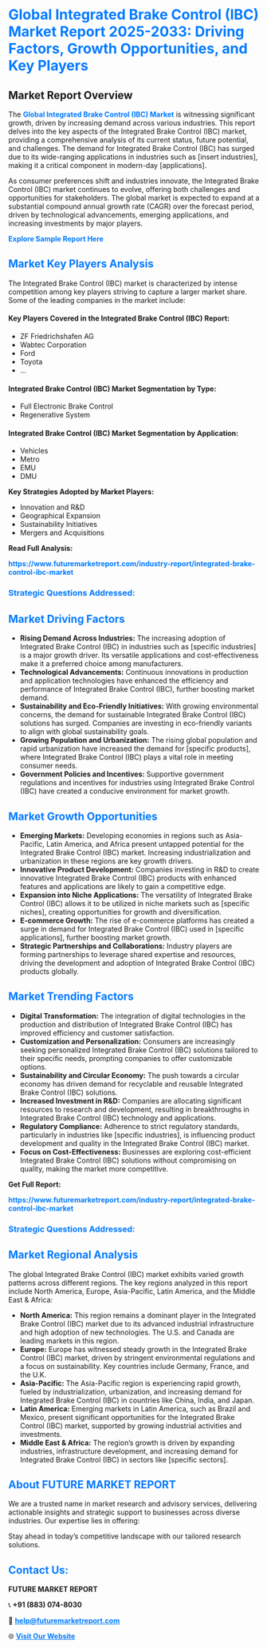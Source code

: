 <h1 style="color: #007BFF;">Global Integrated Brake Control (IBC) Market Report 2025-2033: Driving Factors, Growth Opportunities, and Key Players</h1>

<section id="overview">
<h2>Market Report Overview</h2>
<p>The <a href="https://www.futuremarketreport.com/industry-report/integrated-brake-control-ibc-market" style="color: #007BFF; text-decoration: none;"><strong>Global Integrated Brake Control (IBC) Market</strong></a> is witnessing significant growth, driven by increasing demand across various industries. This report delves into the key aspects of the Integrated Brake Control (IBC) market, providing a comprehensive analysis of its current status, future potential, and challenges. The demand for Integrated Brake Control (IBC) has surged due to its wide-ranging applications in industries such as [insert industries], making it a critical component in modern-day [applications].</p>
<p>As consumer preferences shift and industries innovate, the Integrated Brake Control (IBC) market continues to evolve, offering both challenges and opportunities for stakeholders. The global market is expected to expand at a substantial compound annual growth rate (CAGR) over the forecast period, driven by technological advancements, emerging applications, and increasing investments by major players.</p>
</section>

<section id="overview">
<p><a href="https://www.futuremarketreport.com/request-sample/reportId=91267" style="color: #007BFF; text-decoration: none;"><strong>Explore Sample Report Here</strong></a></p>
</section>

<section id="key-players">
<h2 style="color: #007BFF;">Market Key Players Analysis</h2>
<p>The Integrated Brake Control (IBC) market is characterized by intense competition among key players striving to capture a larger market share. Some of the leading companies in the market include:</p>
<h4>Key Players Covered in the Integrated Brake Control (IBC) Report:</h4>
<ul><li>ZF Friedrichshafen AG</li><li>Wabtec Corporation</li><li>Ford</li><li>Toyota</li><li>...</li></ul>
<h4>Integrated Brake Control (IBC) Market Segmentation by Type:</h4>
<ul><li>Full Electronic Brake Control</li><li>Regenerative System</li></ul>

<h4>Integrated Brake Control (IBC) Market Segmentation by Application:</h4>
<ul><li>Vehicles</li><li>Metro</li><li>EMU</li><li>DMU</li></ul>
<p><strong>Key Strategies Adopted by Market Players:</strong></p>
<ul>
<li>Innovation and R&D</li>
<li>Geographical Expansion</li>
<li>Sustainability Initiatives</li>
<li>Mergers and Acquisitions</li>
</ul>
</section>

<section>
<p><strong>Read Full Analysis: </strong></p><a href="https://www.futuremarketreport.com/industry-report/integrated-brake-control-ibc-market" style="color: #007BFF; text-decoration: none;"><strong>https://www.futuremarketreport.com/industry-report/integrated-brake-control-ibc-market</strong></a>
<h3 style="color: #007BFF;">Strategic Questions Addressed:</h3>
</section>

<section id="driving-factors">
<h2 style="color: #007BFF;">Market Driving Factors</h2>
<ul>
<li><strong>Rising Demand Across Industries:</strong> The increasing adoption of Integrated Brake Control (IBC) in industries such as [specific industries] is a major growth driver. Its versatile applications and cost-effectiveness make it a preferred choice among manufacturers.</li>
<li><strong>Technological Advancements:</strong> Continuous innovations in production and application technologies have enhanced the efficiency and performance of Integrated Brake Control (IBC), further boosting market demand.</li>
<li><strong>Sustainability and Eco-Friendly Initiatives:</strong> With growing environmental concerns, the demand for sustainable Integrated Brake Control (IBC) solutions has surged. Companies are investing in eco-friendly variants to align with global sustainability goals.</li>
<li><strong>Growing Population and Urbanization:</strong> The rising global population and rapid urbanization have increased the demand for [specific products], where Integrated Brake Control (IBC) plays a vital role in meeting consumer needs.</li>
<li><strong>Government Policies and Incentives:</strong> Supportive government regulations and incentives for industries using Integrated Brake Control (IBC) have created a conducive environment for market growth.</li>
</ul>
</section>

<section id="growth-opportunities">
<h2 style="color: #007BFF;">Market Growth Opportunities</h2>
<ul>
<li><strong>Emerging Markets:</strong> Developing economies in regions such as Asia-Pacific, Latin America, and Africa present untapped potential for the Integrated Brake Control (IBC) market. Increasing industrialization and urbanization in these regions are key growth drivers.</li>
<li><strong>Innovative Product Development:</strong> Companies investing in R&D to create innovative Integrated Brake Control (IBC) products with enhanced features and applications are likely to gain a competitive edge.</li>
<li><strong>Expansion into Niche Applications:</strong> The versatility of Integrated Brake Control (IBC) allows it to be utilized in niche markets such as [specific niches], creating opportunities for growth and diversification.</li>
<li><strong>E-commerce Growth:</strong> The rise of e-commerce platforms has created a surge in demand for Integrated Brake Control (IBC) used in [specific applications], further boosting market growth.</li>
<li><strong>Strategic Partnerships and Collaborations:</strong> Industry players are forming partnerships to leverage shared expertise and resources, driving the development and adoption of Integrated Brake Control (IBC) products globally.</li>
</ul>
</section>

<section id="trending-factors">
<h2 style="color: #007BFF;">Market Trending Factors</h2>
<ul>
<li><strong>Digital Transformation:</strong> The integration of digital technologies in the production and distribution of Integrated Brake Control (IBC) has improved efficiency and customer satisfaction.</li>
<li><strong>Customization and Personalization:</strong> Consumers are increasingly seeking personalized Integrated Brake Control (IBC) solutions tailored to their specific needs, prompting companies to offer customizable options.</li>
<li><strong>Sustainability and Circular Economy:</strong> The push towards a circular economy has driven demand for recyclable and reusable Integrated Brake Control (IBC) solutions.</li>
<li><strong>Increased Investment in R&D:</strong> Companies are allocating significant resources to research and development, resulting in breakthroughs in Integrated Brake Control (IBC) technology and applications.</li>
<li><strong>Regulatory Compliance:</strong> Adherence to strict regulatory standards, particularly in industries like [specific industries], is influencing product development and quality in the Integrated Brake Control (IBC) market.</li>
<li><strong>Focus on Cost-Effectiveness:</strong> Businesses are exploring cost-efficient Integrated Brake Control (IBC) solutions without compromising on quality, making the market more competitive.</li>
</ul>
</section>

<section>
<p><strong>Get Full Report: </strong></p><a href="https://www.futuremarketreport.com/industry-report/integrated-brake-control-ibc-market" style="color: #007BFF; text-decoration: none;"><strong>https://www.futuremarketreport.com/industry-report/integrated-brake-control-ibc-market</strong></a>
<h3 style="color: #007BFF;">Strategic Questions Addressed:</h3>
</section>


<section id="regional-analysis">
<h2 style="color: #007BFF;">Market Regional Analysis</h2>
<p>The global Integrated Brake Control (IBC) market exhibits varied growth patterns across different regions. The key regions analyzed in this report include North America, Europe, Asia-Pacific, Latin America, and the Middle East & Africa:</p>
<ul>
<li><strong>North America:</strong> This region remains a dominant player in the Integrated Brake Control (IBC) market due to its advanced industrial infrastructure and high adoption of new technologies. The U.S. and Canada are leading markets in this region.</li>
<li><strong>Europe:</strong> Europe has witnessed steady growth in the Integrated Brake Control (IBC) market, driven by stringent environmental regulations and a focus on sustainability. Key countries include Germany, France, and the U.K.</li>
<li><strong>Asia-Pacific:</strong> The Asia-Pacific region is experiencing rapid growth, fueled by industrialization, urbanization, and increasing demand for Integrated Brake Control (IBC) in countries like China, India, and Japan.</li>
<li><strong>Latin America:</strong> Emerging markets in Latin America, such as Brazil and Mexico, present significant opportunities for the Integrated Brake Control (IBC) market, supported by growing industrial activities and investments.</li>
<li><strong>Middle East & Africa:</strong> The region’s growth is driven by expanding industries, infrastructure development, and increasing demand for Integrated Brake Control (IBC) in sectors like [specific sectors].</li>
</ul>
</section>

<footer>
<h2 style="color: #007BFF;">About FUTURE MARKET REPORT</h2>
<p>We are a trusted name in market research and advisory services, delivering actionable insights and strategic support to businesses across diverse industries. Our expertise lies in offering:</p>

<p>Stay ahead in today’s competitive landscape with our tailored research solutions.</p>

<h2 style="color: #007BFF;">Contact Us:</h2>
<p><strong>FUTURE MARKET REPORT</strong></p>
<p>📞 <strong>+91 (883) 074-8030</strong></p>
<p>📧 <strong><a href="mailto:help@futuremarketreport.com" style="color: #007BFF;">help@futuremarketreport.com</a></strong></p>
<p>🌐 <strong><a href="https://www.futuremarketreport.com/" style="color: #007BFF;">Visit Our Website</a></strong></p>
</footer>